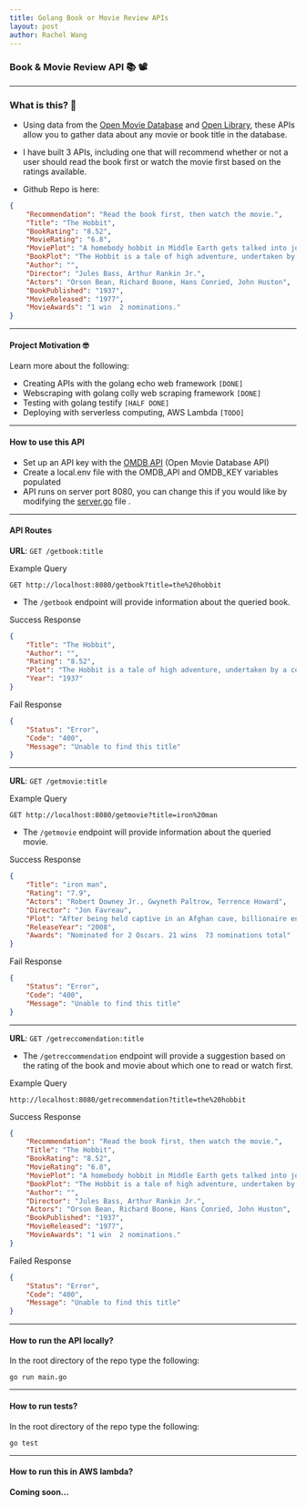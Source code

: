 ```yaml
---
title: Golang Book or Movie Review APIs
layout: post
author: Rachel Wang
---
```

### Book & Movie Review API 📚 📽️
---

### What is this? 🎉
- Using data from the [Open Movie Database](https://www.omdbapi.com/) and [Open Library](https://openlibrary.org/), these APIs allow you to gather data about any movie or book title in the database. 
- I have built 3 APIs, including one that will recommend whether or not a user should read the book first or watch the movie first based on the ratings available.

- Github Repo is here: <a href="https://github.com/rachelwritingcode/book-or-movie-api"><i class="fa-brands fa-github fa-2xl"></i></a>

```json
{
    "Recommendation": "Read the book first, then watch the movie.",
    "Title": "The Hobbit",
    "BookRating": "8.52",
    "MovieRating": "6.8",
    "MoviePlot": "A homebody hobbit in Middle Earth gets talked into joining a quest with a group of dwarves to recover their treasure from a dragon.",
    "BookPlot": "The Hobbit is a tale of high adventure, undertaken by a company of dwarves in search of dragon-guarded gold. A reluctant partner in this perilous quest is Bilbo Baggins, a comfort-loving unambitious hobbit, who surprises even himself by his resourcefulness and skill as a burglar.Encounters with trolls, goblins, dwarves, elves, and giant spiders, conversations with the dragon, Smaug, and a rather unwilling presence at the Battle of Five Armies are just some of the adventures that befall Bilbo.Bilbo Baggins has taken his place among the ranks of the immortals of children’s fiction. Written by Professor Tolkien for his children, The Hobbit met with instant critical acclaim when published.",
    "Author": "",
    "Director": "Jules Bass, Arthur Rankin Jr.",
    "Actors": "Orson Bean, Richard Boone, Hans Conried, John Huston",
    "BookPublished": "1937",
    "MovieReleased": "1977",
    "MovieAwards": "1 win  2 nominations."
}

```

---

#### Project Motivation 🤓
Learn more about the following:
- Creating APIs with the golang echo web framework `[DONE]`
- Webscraping with golang colly web scraping framework `[DONE]`
- Testing with golang testify `[HALF DONE]`
- Deploying with serverless computing, AWS Lambda `[TODO]`

---

#### How to use this API 
- Set up an API key with the [OMDB API](https://www.omdbapi.com/) (Open Movie Database API) 
- Create a local.env file with the OMDB_API and OMDB_KEY variables populated 
- API runs on server port 8080, you can change this if you would like by modifying the [server.go](server/server.go) file .


---

#### API Routes 


**URL**:  `GET /getbook:title`

Example Query

```
GET http://localhost:8080/getbook?title=the%20hobbit
```
- The `/getbook` endpoint will provide information about the queried book.

Success Response
```json
{
    "Title": "The Hobbit",
    "Author": "",
    "Rating": "8.52",
    "Plot": "The Hobbit is a tale of high adventure, undertaken by a company of dwarves in search of dragon-guarded gold. A reluctant partner in this perilous quest is Bilbo Baggins, a comfort-loving unambitious hobbit, who surprises even himself by his resourcefulness and skill as a burglar.Encounters with trolls, goblins, dwarves, elves, and giant spiders, conversations with the dragon, Smaug, and a rather unwilling presence at the Battle of Five Armies are just some of the adventures that befall Bilbo.Bilbo Baggins has taken his place among the ranks of the immortals of children’s fiction. Written by Professor Tolkien for his children, The Hobbit met with instant critical acclaim when published.",
    "Year": "1937"
}
```

Fail Response
```json
{
    "Status": "Error",
    "Code": "400",
    "Message": "Unable to find this title"
}
```

 ---

**URL**:  `GET /getmovie:title`

Example Query
```
GET http://localhost:8080/getmovie?title=iron%20man
```
- The `/getmovie` endpoint will provide information about the queried movie.

Success Response
```json
{
    "Title": "iron man",
    "Rating": "7.9",
    "Actors": "Robert Downey Jr., Gwyneth Paltrow, Terrence Howard",
    "Director": "Jon Favreau",
    "Plot": "After being held captive in an Afghan cave, billionaire engineer Tony Stark creates a unique weaponized suit of armor to fight evil.",
    "ReleaseYear": "2008",
    "Awards": "Nominated for 2 Oscars. 21 wins  73 nominations total"
}
````

Fail Response
```json
{
    "Status": "Error",
    "Code": "400",
    "Message": "Unable to find this title"
}
```

---

**URL**:  `GET /getreccomendation:title`

- The `/getreccommendation` endpoint will provide a suggestion based on the rating of the book and movie about which one to read or watch first.


Example Query
```
http://localhost:8080/getrecommendation?title=the%20hobbit
```

Success Response
```json
{
    "Recommendation": "Read the book first, then watch the movie.",
    "Title": "The Hobbit",
    "BookRating": "8.52",
    "MovieRating": "6.8",
    "MoviePlot": "A homebody hobbit in Middle Earth gets talked into joining a quest with a group of dwarves to recover their treasure from a dragon.",
    "BookPlot": "The Hobbit is a tale of high adventure, undertaken by a company of dwarves in search of dragon-guarded gold. A reluctant partner in this perilous quest is Bilbo Baggins, a comfort-loving unambitious hobbit, who surprises even himself by his resourcefulness and skill as a burglar.Encounters with trolls, goblins, dwarves, elves, and giant spiders, conversations with the dragon, Smaug, and a rather unwilling presence at the Battle of Five Armies are just some of the adventures that befall Bilbo.Bilbo Baggins has taken his place among the ranks of the immortals of children’s fiction. Written by Professor Tolkien for his children, The Hobbit met with instant critical acclaim when published.",
    "Author": "",
    "Director": "Jules Bass, Arthur Rankin Jr.",
    "Actors": "Orson Bean, Richard Boone, Hans Conried, John Huston",
    "BookPublished": "1937",
    "MovieReleased": "1977",
    "MovieAwards": "1 win  2 nominations."
}
```
Failed Response
```json
{
    "Status": "Error",
    "Code": "400",
    "Message": "Unable to find this title"
}
```

---
#### How to run the API locally?

In the root directory of the repo type the following:

`go run main.go`

---

#### How to run tests?
In the root directory of the repo type the following:

`go test`

---

#### How to run this in AWS lambda?

__Coming soon...__
